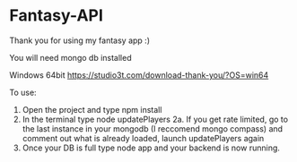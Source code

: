 # Fantasy-API
Thank you for using my fantasy app :)

You will need mongo db installed

Windows 64bit 
https://studio3t.com/download-thank-you/?OS=win64

To use:

1. Open the project and type npm install 
2. In the terminal type node updatePlayers
    2a. If you get rate limited, go to the last instance in your mongodb (I reccomend mongo compass) and comment out what is already loaded, launch updatePlayers again
3. Once your DB is full type node app and your backend is now running. 

